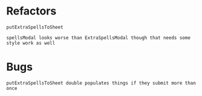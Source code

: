 # Refactors 

    putExtraSpellsToSheet

    spellsModal looks worse than ExtraSpellsModal though that needs some style work as well

# Bugs

    putExtraSpellsToSheet double populates things if they submit more than once